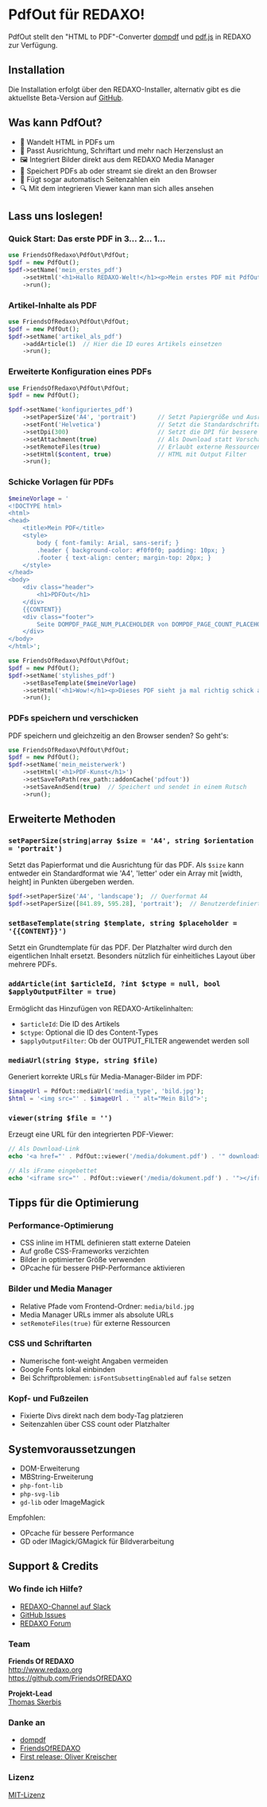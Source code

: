 # PdfOut für REDAXO!

PdfOut stellt den "HTML to PDF"-Converter [dompdf](https://github.com/dompdf/dompdf) und [pdf.js](https://github.com/mozilla/pdf.js) in REDAXO zur Verfügung.

## Installation

Die Installation erfolgt über den REDAXO-Installer, alternativ gibt es die aktuellste Beta-Version auf [GitHub](https://github.com/FriendsOfREDAXO/pdfout).

## Was kann PdfOut?

- 🌈 Wandelt HTML in PDFs um
- 🎨 Passt Ausrichtung, Schriftart und mehr nach Herzenslust an
- 🖼 Integriert Bilder direkt aus dem REDAXO Media Manager
- 💾 Speichert PDFs ab oder streamt sie direkt an den Browser
- 🔢 Fügt sogar automatisch Seitenzahlen ein
- 🔍 Mit dem integrieren Viewer kann man sich alles ansehen

## Lass uns loslegen!

### Quick Start: Das erste PDF in 3... 2... 1...

```php
use FriendsOfRedaxo\PdfOut\PdfOut; 
$pdf = new PdfOut();
$pdf->setName('mein_erstes_pdf')
    ->setHtml('<h1>Hallo REDAXO-Welt!</h1><p>Mein erstes PDF mit PdfOut. Wie cool ist das denn?</p>')
    ->run();
```

### Artikel-Inhalte als PDF

```php
use FriendsOfRedaxo\PdfOut\PdfOut;
$pdf = new PdfOut();
$pdf->setName('artikel_als_pdf')
    ->addArticle(1)  // Hier die ID eures Artikels einsetzen
    ->run();
```

### Erweiterte Konfiguration eines PDFs

```php
use FriendsOfRedaxo\PdfOut\PdfOut;
$pdf = new PdfOut();

$pdf->setName('konfiguriertes_pdf')
    ->setPaperSize('A4', 'portrait')      // Setzt Papiergröße und Ausrichtung
    ->setFont('Helvetica')                // Setzt die Standardschriftart
    ->setDpi(300)                         // Setzt die DPI für bessere Qualität
    ->setAttachment(true)                 // Als Download statt Vorschau
    ->setRemoteFiles(true)                // Erlaubt externe Ressourcen
    ->setHtml($content, true)             // HTML mit Output Filter
    ->run();
```

### Schicke Vorlagen für PDFs

```php
$meineVorlage = '
<!DOCTYPE html>
<html>
<head>
    <title>Mein PDF</title>
    <style>
        body { font-family: Arial, sans-serif; }
        .header { background-color: #f0f0f0; padding: 10px; }
        .footer { text-align: center; margin-top: 20px; }
    </style>
</head>
<body>
    <div class="header">
        <h1>PDFOut</h1>
    </div>
    {{CONTENT}}
    <div class="footer">
        Seite DOMPDF_PAGE_NUM_PLACEHOLDER von DOMPDF_PAGE_COUNT_PLACEHOLDER
    </div>
</body>
</html>';

use FriendsOfRedaxo\PdfOut\PdfOut;
$pdf = new PdfOut();
$pdf->setName('stylishes_pdf')
    ->setBaseTemplate($meineVorlage)
    ->setHtml('<h1>Wow!</h1><p>Dieses PDF sieht ja mal richtig schick aus!</p>')
    ->run();
```

### PDFs speichern und verschicken

PDF speichern und gleichzeitig an den Browser senden? So geht's:

```php
use FriendsOfRedaxo\PdfOut\PdfOut;
$pdf = new PdfOut();
$pdf->setName('mein_meisterwerk')
    ->setHtml('<h1>PDF-Kunst</h1>')
    ->setSaveToPath(rex_path::addonCache('pdfout'))
    ->setSaveAndSend(true)  // Speichert und sendet in einem Rutsch
    ->run();
```

## Erweiterte Methoden

### `setPaperSize(string|array $size = 'A4', string $orientation = 'portrait')`
Setzt das Papierformat und die Ausrichtung für das PDF. Als `$size` kann entweder ein Standardformat wie 'A4', 'letter' oder ein Array mit [width, height] in Punkten übergeben werden.

```php
$pdf->setPaperSize('A4', 'landscape');  // Querformat A4
$pdf->setPaperSize([841.89, 595.28], 'portrait');  // Benutzerdefinierte Größe
```

### `setBaseTemplate(string $template, string $placeholder = '{{CONTENT}}')`
Setzt ein Grundtemplate für das PDF. Der Platzhalter wird durch den eigentlichen Inhalt ersetzt. Besonders nützlich für einheitliches Layout über mehrere PDFs.

### `addArticle(int $articleId, ?int $ctype = null, bool $applyOutputFilter = true)`
Ermöglicht das Hinzufügen von REDAXO-Artikelinhalten:
- `$articleId`: Die ID des Artikels
- `$ctype`: Optional die ID des Content-Types
- `$applyOutputFilter`: Ob der OUTPUT_FILTER angewendet werden soll

### `mediaUrl(string $type, string $file)`
Generiert korrekte URLs für Media-Manager-Bilder im PDF:

```php
$imageUrl = PdfOut::mediaUrl('media_type', 'bild.jpg');
$html = '<img src="' . $imageUrl . '" alt="Mein Bild">';
```

### `viewer(string $file = '')`
Erzeugt eine URL für den integrierten PDF-Viewer:

```php
// Als Download-Link
echo '<a href="' . PdfOut::viewer('/media/dokument.pdf') . '" download>PDF anzeigen</a>';

// Als iFrame eingebettet
echo '<iframe src="' . PdfOut::viewer('/media/dokument.pdf') . '"></iframe>';
```

## Tipps für die Optimierung

### Performance-Optimierung
- CSS inline im HTML definieren statt externe Dateien
- Auf große CSS-Frameworks verzichten
- Bilder in optimierter Größe verwenden
- OPcache für bessere PHP-Performance aktivieren

### Bilder und Media Manager
- Relative Pfade vom Frontend-Ordner: `media/bild.jpg`
- Media Manager URLs immer als absolute URLs
- `setRemoteFiles(true)` für externe Ressourcen

### CSS und Schriftarten
- Numerische font-weight Angaben vermeiden
- Google Fonts lokal einbinden
- Bei Schriftproblemen: `isFontSubsettingEnabled` auf `false` setzen

### Kopf- und Fußzeilen
- Fixierte Divs direkt nach dem body-Tag platzieren
- Seitenzahlen über CSS count oder Platzhalter

## Systemvoraussetzungen

- DOM-Erweiterung
- MBString-Erweiterung
- `php-font-lib`
- `php-svg-lib`
- `gd-lib` oder ImageMagick

Empfohlen:
- OPcache für bessere Performance
- GD oder IMagick/GMagick für Bildverarbeitung

## Support & Credits

### Wo finde ich Hilfe?

- [REDAXO-Channel auf Slack](https://friendsofredaxo.slack.com/messages/redaxo/)
- [GitHub Issues](https://github.com/FriendsOfREDAXO/pdfout/issues)
- [REDAXO Forum](https://forum.redaxo.org/)

### Team

**Friends Of REDAXO**  
http://www.redaxo.org  
https://github.com/FriendsOfREDAXO

**Projekt-Lead**  
[Thomas Skerbis](https://github.com/skerbis)

### Danke an

- [dompdf](http://dompdf.github.io)
- [FriendsOfREDAXO](https://github.com/FriendsOfREDAXO)
- [First release: Oliver Kreischer](https://github.com/olien)

### Lizenz

[MIT-Lizenz](https://github.com/FriendsOfREDAXO/pdfout/blob/master/LICENSE.md)
